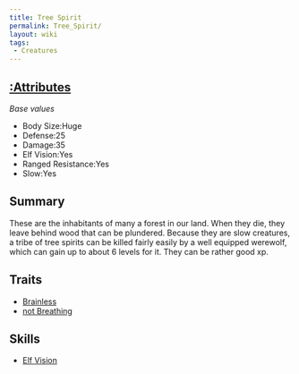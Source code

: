 ```yaml
---
title: Tree Spirit
permalink: Tree_Spirit/
layout: wiki
tags:
 - Creatures
---
```


[:Attributes](:Attributes "wikilink")
-------------------------------------

*Base values*

-   Body Size:Huge
-   Defense:25
-   Damage:35
-   Elf Vision:Yes
-   Ranged Resistance:Yes
-   Slow:Yes

Summary
-------

These are the inhabitants of many a forest in our land. When they die,
they leave behind wood that can be plundered. Because they are slow
creatures, a tribe of tree spirits can be killed fairly easily by a well
equipped werewolf, which can gain up to about 6 levels for it. They can
be rather good xp.

Traits
------

-   [Brainless](/keeperrl_wiki/Traits#Brainless "wikilink")
-   [not Breathing](/keeperrl_wiki/Traits#Not_Breathing "wikilink")

Skills
------

-   [Elf Vision](:Skills#Elf_Vision "wikilink")

